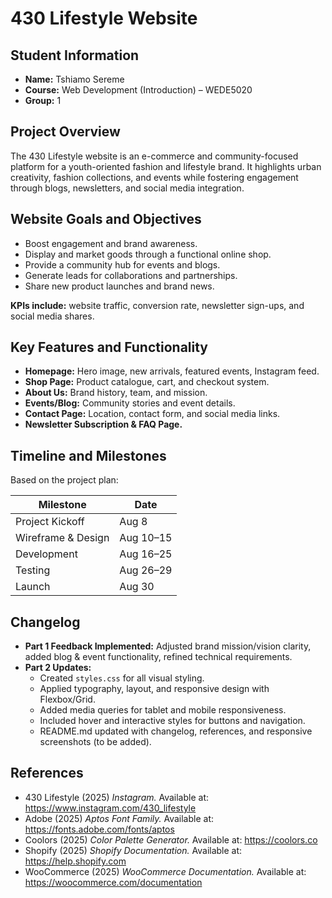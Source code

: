 # 430 Lifestyle Website

## Student Information
- **Name:** Tshiamo Sereme  
- **Course:** Web Development (Introduction) – WEDE5020  
- **Group:** 1  

## Project Overview
The 430 Lifestyle website is an e-commerce and community-focused platform for a youth-oriented fashion and lifestyle brand. It highlights urban creativity, fashion collections, and events while fostering engagement through blogs, newsletters, and social media integration.  

## Website Goals and Objectives
- Boost engagement and brand awareness.  
- Display and market goods through a functional online shop.  
- Provide a community hub for events and blogs.  
- Generate leads for collaborations and partnerships.  
- Share new product launches and brand news.  

**KPIs include:** website traffic, conversion rate, newsletter sign-ups, and social media shares.  

## Key Features and Functionality
- **Homepage:** Hero image, new arrivals, featured events, Instagram feed.  
- **Shop Page:** Product catalogue, cart, and checkout system.  
- **About Us:** Brand history, team, and mission.  
- **Events/Blog:** Community stories and event details.  
- **Contact Page:** Location, contact form, and social media links.  
- **Newsletter Subscription & FAQ Page.**  

## Timeline and Milestones
Based on the project plan:

| Milestone           | Date          |
|---------------------|--------------|
| Project Kickoff     | Aug 8        |
| Wireframe & Design  | Aug 10–15    |
| Development         | Aug 16–25    |
| Testing             | Aug 26–29    |
| Launch              | Aug 30       |

## Changelog
- **Part 1 Feedback Implemented:** Adjusted brand mission/vision clarity, added blog & event functionality, refined technical requirements.  
- **Part 2 Updates:**  
  - Created `styles.css` for all visual styling.  
  - Applied typography, layout, and responsive design with Flexbox/Grid.  
  - Added media queries for tablet and mobile responsiveness.  
  - Included hover and interactive styles for buttons and navigation.  
  - README.md updated with changelog, references, and responsive screenshots (to be added).  

## References
- 430 Lifestyle (2025) *Instagram.* Available at: https://www.instagram.com/430_lifestyle  
- Adobe (2025) *Aptos Font Family.* Available at: https://fonts.adobe.com/fonts/aptos  
- Coolors (2025) *Color Palette Generator.* Available at: https://coolors.co  
- Shopify (2025) *Shopify Documentation.* Available at: https://help.shopify.com  
- WooCommerce (2025) *WooCommerce Documentation.* Available at: https://woocommerce.com/documentation  
